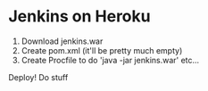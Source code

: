 # Jenkins on Heroku

1. Download jenkins.war
2. Create pom.xml (it'll be pretty much empty)
3. Create Procfile to do 'java -jar jenkins.war' etc...

Deploy! Do stuff